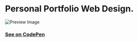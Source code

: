 # Personal Portfolio Web Design.

![Preview Image](https://assets.codepen.io/5224857/internal/screenshots/pens/oNLEePN.default.png?fit=cover&format=auto&ha=true&height=338&quality=100&v=2&version=1603918710&width=600)

### [See on CodePen](https://codepen.io/hicoders/details/oNLEePN)
